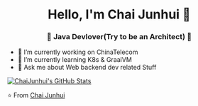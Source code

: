 <h1 align="center"> Hello, I'm Chai Junhui 👋 </h1>
<h3 align="center">🚀 Java Devlover(Try to be an Architect) 🚀</h3>

- 🔭 I’m currently working on ChinaTelecom
- 🌱 I’m currently learning K8s & GraalVM
- 💬 Ask me about Web backend dev related Stuff

<a href="https://github.com/li7nux">
  <img src="https://github-readme-stats.vercel.app/api?username=li7nux&show_icons=true" alt="ChaiJunhui's GitHub Stats"/>
</a>

⭐️ From [Chai Junhui](https://github.com/li7nux)

<!--
**li7nux/li7nux** is a ✨ _special_ ✨ repository because its `README.md` (this file) appears on your GitHub profile.

Here are some ideas to get you started:

- 🔭 I’m currently working on ...
- 🌱 I’m currently learning ...
- 👯 I’m looking to collaborate on ...
- 🤔 I’m looking for help with ...
- 💬 Ask me about ...
- 📫 How to reach me: ...
- 😄 Pronouns: ...
- ⚡ Fun fact: ...
-->
